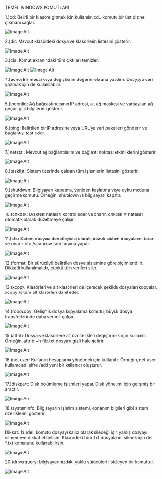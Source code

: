 TEMEL WİNDOWS KOMUTLARI

1.)cd: Belirli bir klasöre gitmek için kullanılır. cd.. komutu bir üst dizine çıkmanı sağlar.

![Image Alt](https://github.com/Yusuf-Cirak07/Temel-Windows-Komutlar-/blob/663e3cb466b9e62e7d2936f74e8d1e3c1edf6497/attrib.png)

2.)dir: Mevcut klasördeki dosya ve klasörlerin listesini gösterir. 

![Image Alt](https://github.com/Yusuf-Cirak07/Temel-Windows-Komutlar-/blob/da2f1e5ef6d4550c67890cb3f041ae02cc3c6729/dir.png)

3.)cls: Komut ekranındaki tüm çıktıları temizler. 

![Image Alt](https://github.com/Yusuf-Cirak07/Temel-Windows-Komutlar-/blob/da2f1e5ef6d4550c67890cb3f041ae02cc3c6729/cls%20%C3%B6ncesi.png)
![Image Alt](https://github.com/Yusuf-Cirak07/Temel-Windows-Komutlar-/blob/da2f1e5ef6d4550c67890cb3f041ae02cc3c6729/cls%20sonras%C4%B1.png)

4.)echo: Bir mesaj veya değişkenin değerini ekrana yazdırır. Dosyaya veri yazmak için de kullanılabilir.

![Image Alt](https://github.com/Yusuf-Cirak07/Temel-Windows-Komutlar-/blob/da2f1e5ef6d4550c67890cb3f041ae02cc3c6729/echo.png)

5.)ipconfig: Ağ bağdaştırıcısının IP adresi, alt ağ maskesi ve varsayılan ağ geçidi gibi bilgilerini gösterir. 

![Image Alt](https://github.com/Yusuf-Cirak07/Temel-Windows-Komutlar-/blob/da2f1e5ef6d4550c67890cb3f041ae02cc3c6729/ipconfig.png)

6.)ping: Belirtilen bir IP adresine veya URL'ye veri paketleri gönderir ve bağlantıyı test eder.

![Image Alt](https://github.com/Yusuf-Cirak07/Temel-Windows-Komutlar-/blob/da2f1e5ef6d4550c67890cb3f041ae02cc3c6729/ping.png)

7.)netstat: Mevcut ağ bağlantılarını ve bağlantı noktası etkinliklerini gösterir. 

![Image Alt](https://github.com/Yusuf-Cirak07/Temel-Windows-Komutlar-/blob/da2f1e5ef6d4550c67890cb3f041ae02cc3c6729/netstat.png)

8.)tasklist: Sistem üzerinde çalışan tüm işlemlerin listesini gösterir. 

![Image Alt](https://github.com/Yusuf-Cirak07/Temel-Windows-Komutlar-/blob/da2f1e5ef6d4550c67890cb3f041ae02cc3c6729/tasklist.png)

9.)shutdown: Bilgisayarı kapatma, yeniden başlatma veya uyku moduna geçirme komutu. Örneğin, shutdown /s bilgisayarı kapatır. 

![Image Alt](https://github.com/Yusuf-Cirak07/Temel-Windows-Komutlar-/blob/da2f1e5ef6d4550c67890cb3f041ae02cc3c6729/shotdown.png)

10.)chkdsk: Diskteki hataları kontrol eder ve onarır. chkdsk /f hataları otomatik olarak düzeltmeye çalışır. 

![Image Alt](https://github.com/Yusuf-Cirak07/Temel-Windows-Komutlar-/blob/da2f1e5ef6d4550c67890cb3f041ae02cc3c6729/chkdsk.png)

11.)sfc: Sistem dosyası denetleyicisi olarak, bozuk sistem dosyalarını tarar ve onarır. sfc /scannow tam tarama yapar. 

![Image Alt](https://github.com/Yusuf-Cirak07/Temel-Windows-Komutlar-/blob/da2f1e5ef6d4550c67890cb3f041ae02cc3c6729/sfc.png)

12.)format: Bir sürücüyü belirtilen dosya sistemine göre biçimlendirir. Dikkatli kullanılmalıdır, çünkü tüm verileri siler. 

![Image Alt](https://github.com/Yusuf-Cirak07/Temel-Windows-Komutlar-/blob/da2f1e5ef6d4550c67890cb3f041ae02cc3c6729/format.png)

13.)xcopy: Klasörleri ve alt klasörleri de içerecek şekilde dosyaları kopyalar. xcopy /s tüm alt klasörleri dahil eder. 

![Image Alt](https://github.com/Yusuf-Cirak07/Temel-Windows-Komutlar-/blob/da2f1e5ef6d4550c67890cb3f041ae02cc3c6729/xcopy.png)

14.)robocopy: Gelişmiş dosya kopyalama komutu, büyük dosya transferlerinde daha verimli çalışır. 

![Image Alt](https://github.com/Yusuf-Cirak07/Temel-Windows-Komutlar-/blob/da2f1e5ef6d4550c67890cb3f041ae02cc3c6729/robocopy.png)

15.)attrib: Dosya ve klasörlere ait öznitelikleri değiştirmek için kullanılır. Örneğin, attrib +h file.txt dosyayı gizli hale getirir. 

![Image Alt](https://github.com/Yusuf-Cirak07/Temel-Windows-Komutlar-/blob/da2f1e5ef6d4550c67890cb3f041ae02cc3c6729/attrib.png)

16.)net user: Kullanıcı hesaplarını yönetmek için kullanılır. Örneğin, net user kullanıcıadı şifre /add yeni bir kullanıcı oluşturur.

![Image Alt](https://github.com/Yusuf-Cirak07/Temel-Windows-Komutlar-/blob/da2f1e5ef6d4550c67890cb3f041ae02cc3c6729/net%20user.png)

17.)diskpart: Disk bölümleme işlemleri yapar. Disk yönetimi için gelişmiş bir araçtır. 

![Image Alt](https://github.com/Yusuf-Cirak07/Temel-Windows-Komutlar-/blob/da2f1e5ef6d4550c67890cb3f041ae02cc3c6729/disk%20part.png)

18.)systeminfo: Bilgisayarın işletim sistemi, donanım bilgileri gibi sistem özelliklerini gösterir. 

![Image Alt](https://github.com/Yusuf-Cirak07/Temel-Windows-Komutlar-/blob/da2f1e5ef6d4550c67890cb3f041ae02cc3c6729/systeminfo.png)


Dikkat:
19.)del: komutu dosyayı kalıcı olarak sileceği için yanlış dosyayı silmemeye dikkat etmelisin. Klasördeki tüm .txt dosyalarını silmek için del *.txt komutunu kullanabilirsin.

![Image Alt](https://github.com/Yusuf-Cirak07/Temel-Windows-Komutlar-/blob/da2f1e5ef6d4550c67890cb3f041ae02cc3c6729/del.png)

20.)driverquery: bilgisayarınızdaki yüklü sürücüleri listeleyen bir komuttur.

![Image Alt](https://github.com/Yusuf-Cirak07/Temel-Windows-Komutlar-/blob/da2f1e5ef6d4550c67890cb3f041ae02cc3c6729/driverquery.png)
